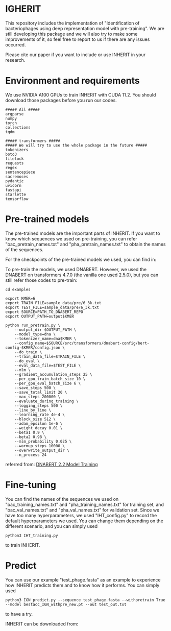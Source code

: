 # IGHERIT

This repository includes the implementation of "Identification of bacteriophages using deep representation model with pre-training". We are still developing this package and we will also try to make some improvements of it, so feel free to report to us if there are any issues occurred.  

Please cite our paper if you want to include or use INHERIT in your research.

# Environment and requirements

We use NVIDIA A100 GPUs to train INHERIT with CUDA 11.2. You should download those packages before you run our codes.
```
##### All #####
argparse
numpy
torch
collections
tqdm

##### transformers #####
##### We will try to use the whole package in the future #####
tokenizers
boto3
filelock
requests
regex
sentencepiece
sacremoses
pydantic
uvicorn
fastapi
starlette
tensorflow
```

# Pre-trained models

The pre-trained models are the important parts of INHERIT. If you want to know which sequences we used on pre-training, you can refer "bac_pretrain_names.txt" and "pha_pretrain_names.txt" to obtain the names of the sequences.

For the checkpoints of the pre-trained models we used, you can find in: 

To pre-train the models, we used DNABERT. However, we used the DNABERT on transformers 4.7.0 (the vanilla one used 2.5.0), but you can still refer those codes to pre-train:

```
cd examples

export KMER=6
export TRAIN_FILE=sample_data/pre/6_3k.txt
export TEST_FILE=sample_data/pre/6_3k.txt
export SOURCE=PATH_TO_DNABERT_REPO
export OUTPUT_PATH=output$KMER

python run_pretrain.py \
    --output_dir $OUTPUT_PATH \
    --model_type=dna \
    --tokenizer_name=dna$KMER \
    --config_name=$SOURCE/src/transformers/dnabert-config/bert-config-$KMER/config.json \
    --do_train \
    --train_data_file=$TRAIN_FILE \
    --do_eval \
    --eval_data_file=$TEST_FILE \
    --mlm \
    --gradient_accumulation_steps 25 \
    --per_gpu_train_batch_size 10 \
    --per_gpu_eval_batch_size 6 \
    --save_steps 500 \
    --save_total_limit 20 \
    --max_steps 200000 \
    --evaluate_during_training \
    --logging_steps 500 \
    --line_by_line \
    --learning_rate 4e-4 \
    --block_size 512 \
    --adam_epsilon 1e-6 \
    --weight_decay 0.01 \
    --beta1 0.9 \
    --beta2 0.98 \
    --mlm_probability 0.025 \
    --warmup_steps 10000 \
    --overwrite_output_dir \
    --n_process 24
```

referred from: [DNABERT 2.2 Model Training](https://github.com/jerryji1993/DNABERT#2-pre-train-skip-this-section-if-you-fine-tune-on-pre-trained-models)

# Fine-tuning

You can find the names of the sequences we used on "bac_training_names.txt" and "pha_training_names.txt" for training set, and "bac_val_names.txt" and "pha_val_names.txt" for validation set.  Since we have too many hyperparameters, we used "IHT_config.py" to record the default hyperparameters we used. You can change them depending on the different scenario, and you can simply used

```
python3 IHT_training.py
```

to train INHERIT.

# Predict 

You can use our example "test_phage.fasta" as an example to experience how INHERIT predicts them and to know how it performs. You can simply used

```
python3 IGN_predict.py --sequence test_phage.fasta --withpretrain True --model bestacc_IGN_withpre_new.pt --out test_out.txt
```

to have a try.

INHERIT can be downloaded from:

